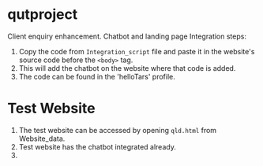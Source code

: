 # qutproject
Client enquiry enhancement. Chatbot and landing page
Integration steps: 
  1. Copy the code from `Integration_script` file and paste it in the website's source code before the `<body>` tag.
  2. This will add the chatbot on the website where that code is added.
  3. The code can be found in the 'helloTars' profile.

  # Test Website
  1. The test website can be accessed by opening `qld.html` from Website_data.
  2. Test website has the chatbot integrated already. 
  3. 
  
